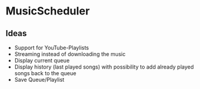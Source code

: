 # MusicScheduler

## Ideas
- Support for YouTube-Playlists
- Streaming instead of downloading the music
- Display current queue
- Display history (last played songs) with possibility to add already played songs back to the queue
- Save Queue/Playlist

